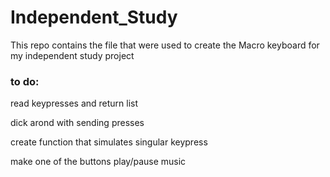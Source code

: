 # Independent_Study
This repo contains the file that were used to create the Macro keyboard for my independent study project

### to do:
read keypresses and return list

dick arond with sending presses

create function that simulates singular keypress

make one of the buttons play/pause music
